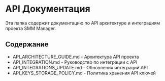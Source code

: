 # API Документация

Эта папка содержит документацию по API архитектуре и интеграциям проекта SMM Manager.

## Содержание

- API_ARCHITECTURE_GUIDE.md - Архитектура API проекта
- API_INTEGRATION.md - Руководство по интеграции с API
- API_INTEGRATIONS_UPDATE.md - Обновления интеграций API
- API_KEYS_STORAGE_POLICY.md - Политика хранения API ключей
